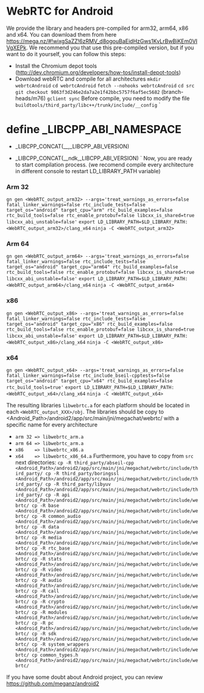 # WebRTC for Android #
We provide the library and headers pre-compiled for arm32, arm64, x86 and x64. You can download them from here https://mega.nz/#!wixgSaZZ!6zRMV_d8ogouBaEidHzGws1KvLrBwBiKEm0VIVgXEPk.
We recommend you that use this pre-compiled version, but if you want to do it yourself, you can follow this steps:
* Install the Chromium depot tools (http://dev.chromium.org/developers/how-tos/install-depot-tools)
* Download webRTC and compile for all architectures
`mkdir webrtcAndroid`
`cd webrtcAndroid`
`fetch --nohooks webrtcAndroid`
`cd src`
`git checkout 9863f3d246e2da7a2e1f42bbc5757f6af5ec5682`    (branch-heads/m76)
`gclient sync`
Before compile, you need to modify the file `buildtools/third_party/libc++/trunk/include/__config`
`
# define _LIBCPP_ABI_NAMESPACE 
- _LIBCPP_CONCAT(__,_LIBCPP_ABI_VERSION)
+ _LIBCPP_CONCAT(__ndk,_LIBCPP_ABI_VERSION)
`
Now, you are ready to start compilation process. (we recomend compile every architecture in different console to restart LD_LIBRARY_PATH variable)
### Arm 32 ###
`gn gen <WebRTC_output_arm32> --args='treat_warnings_as_errors=false fatal_linker_warnings=false rtc_include_tests=false target_os="android" target_cpu="arm" rtc_build_examples=false rtc_build_tools=false rtc_enable_protobuf=false libcxx_is_shared=true libcxx_abi_unstable=false'`
`export LD_LIBRARY_PATH=$LD_LIBRARY_PATH:<WebRTC_output_arm32>/clang_x64`
`ninja -C <WebRTC_output_arm32>`
### Arm 64 ###
`gn gen <WebRTC_output_arm64> --args='treat_warnings_as_errors=false fatal_linker_warnings=false rtc_include_tests=false target_os="android" target_cpu="arm64" rtc_build_examples=false rtc_build_tools=false rtc_enable_protobuf=false libcxx_is_shared=true libcxx_abi_unstable=false'`
`export LD_LIBRARY_PATH=$LD_LIBRARY_PATH:<WebRTC_output_arm64>/clang_x64`
`ninja -C <WebRTC_output_arm64>`
### x86 ###
`gn gen <WebRTC_output_x86> --args='treat_warnings_as_errors=false fatal_linker_warnings=false rtc_include_tests=false target_os="android" target_cpu="x86" rtc_build_examples=false rtc_build_tools=false rtc_enable_protobuf=false libcxx_is_shared=true libcxx_abi_unstable=false'`
`export LD_LIBRARY_PATH=$LD_LIBRARY_PATH:<WebRTC_output_x86>/clang_x64`
`ninja -C <WebRTC_output_x86>`
### x64 ###
`gn gen <WebRTC_output_x64> --args='treat_warnings_as_errors=false fatal_linker_warnings=false rtc_include_bseil-cpptests=false target_os="android" target_cpu="x64" rtc_build_examples=false rtc_build_tools=true'`
`export LD_LIBRARY_PATH=$LD_LIBRARY_PATH:<WebRTC_output_x64>/clang_x64`
`ninja -C <WebRTC_output_x64>`

The resulting libraries `libwebrtc.a` for each platform should be located in each `<WebRTC_output_XXX>/obj`. The libraries should be copy to <Android_Path>/android2/app/src/main/jni/megachat/webrtc/ with a specific name for every architecture
* `arm 32 => libwebrtc_arm.a`
* `arm 64 => libwebrtc_arm.a`
* `x86    => libwebrtc_x86.a`
* `x64    => libwebrtc_x86_64.a`
Furthermore, you have to copy from `src` next directories: 
  `cp -R third_party/abseil-cpp <Android_Path>/android2/app/src/main/jni/megachat/webrtc/include/third_party/
  cp -R third_party/boringssl <Android_Path>/android2/app/src/main/jni/megachat/webrtc/include/third_party/
  cp -R third_party/libyuv <Android_Path>/android2/app/src/main/jni/megachat/webrtc/include/third_party/
  cp -R api <Android_Path>/android2/app/src/main/jni/megachat/webrtc/include/webrtc/
  cp -R base <Android_Path>/android2/app/src/main/jni/megachat/webrtc/include/webrtc/
  cp -R common_audio <Android_Path>/android2/app/src/main/jni/megachat/webrtc/include/webrtc/
  cp -R data <Android_Path>/android2/app/src/main/jni/megachat/webrtc/include/webrtc/
  cp -R media <Android_Path>/android2/app/src/main/jni/megachat/webrtc/include/webrtc/
  cp -R rtc_base <Android_Path>/android2/app/src/main/jni/megachat/webrtc/include/webrtc/
  cp -R stats <Android_Path>/android2/app/src/main/jni/megachat/webrtc/include/webrtc/
  cp -R video <Android_Path>/android2/app/src/main/jni/megachat/webrtc/include/webrtc/
  cp -R audio <Android_Path>/android2/app/src/main/jni/megachat/webrtc/include/webrtc/
  cp -R call <Android_Path>/android2/app/src/main/jni/megachat/webrtc/include/webrtc/
  cp -R crypto <Android_Path>/android2/app/src/main/jni/megachat/webrtc/include/webrtc/
  cp -R modules <Android_Path>/android2/app/src/main/jni/megachat/webrtc/include/webrtc/
  cp -R pc <Android_Path>/android2/app/src/main/jni/megachat/webrtc/include/webrtc/
  cp -R sdk <Android_Path>/android2/app/src/main/jni/megachat/webrtc/include/webrtc/
  cp -R system_wrappers <Android_Path>/android2/app/src/main/jni/megachat/webrtc/include/webrtc/
  cp common_types.h <Android_Path>/android2/app/src/main/jni/megachat/webrtc/include/webrtc/`
 
 If you have some doubt about Android project, you can review https://github.com/meganz/android2
